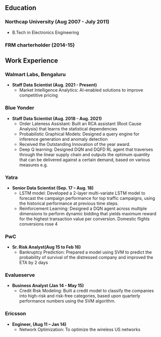 
## Education
### Northcap University (Aug 2007 - July 2011)
* B.Tech in Electronics Engineering

### FRM charterholder (2014-15)

## Work Experience
### Walmart Labs, Bengaluru
* **Staff Data Scientist (Aug. 2021 - Present)**
   * Market Intelligence Analytics: AI-enabled solutions to improve competitive pricing 

### Blue Yonder
* **Staff Data Scientist (Aug. 2018 - Aug. 2021)**
    * Order Lateness Assistant: Built an RCA assistant (Root Cause Analysis) that learns the statistical dependencies
	* Probabilistic Graphical Models: Designed a query engine for inference generation and anomaly detection
	* Received the Outstanding Innovation of the year award.
	* Deep Q learning: Designed DQN and DQFD RL agent that traverses through the linear supply chain and outputs the optimum quantity that can be delivered against  a certain demand, based on various measures e.g.

### Yatra 
* **Senior Data Scientist (Sep. 17 – Aug. 18)** 
	* LSTM model: Developed a 2-layer multi-variate LSTM model to forecast the campaign performance for top traffic campaigns, using the historical performance at previous time steps.
	* Reinforcement Learning: Designed a DQN agent across multiple dimensions to perform dynamic bidding that yields maximum reward for the highest transaction value per conversion. Domestic flights conversions rose 4

### PwC 
* **Sr. Risk Analyst(Aug 15 to Feb 16)**
	* Bankruptcy Prediction: Prepared a model using SVM to predict the probability of survival of the distressed company and improved the ETA by 2 days
 

### Evalueserve  
* **Business Analyst (Jan 14 - May 15)**
	* Credit Risk Modeling: Built a credit model to classify the companies into high-risk and risk-free categories, based upon quarterly performance numbers using the SVM algorithm. 

### Ericsson
* **Engineer, (Aug 11 – Jan 14)**
	* Network Optimization: To optimize the wireless US networks
